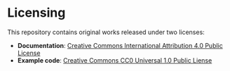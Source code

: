 Licensing
=========

This repository contains original works released under two licenses:

* **Documentation**: [Creative Commons International Attribution 4.0 Public License](LICENSE.CC-BY-4.0)
* **Example code**: [Creative Commons CC0 Universal 1.0 Public Liense](LICENSE.CC0)
